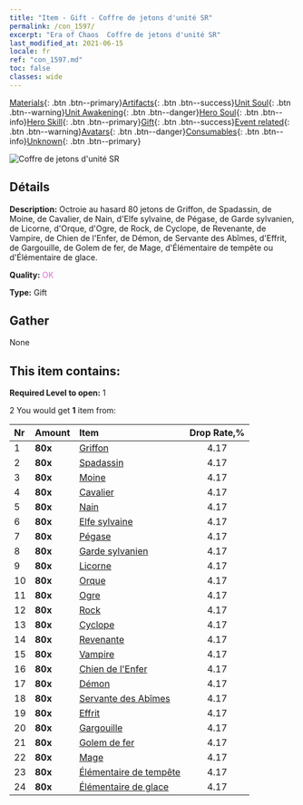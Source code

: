 ```yaml
---
title: "Item - Gift - Coffre de jetons d'unité SR"
permalink: /con_1597/
excerpt: "Era of Chaos  Coffre de jetons d'unité SR"
last_modified_at: 2021-06-15
locale: fr
ref: "con_1597.md"
toc: false
classes: wide
---
```

 [Materials](/ItemsFR/){: .btn .btn--primary}[Artifacts](/ItemsFR/Artifacts/){: .btn .btn--success}[Unit Soul](/ItemsFR/UnitSoul/){: .btn .btn--warning}[Unit Awakening](/ItemsFR/UnitAwakening/){: .btn .btn--danger}[Hero Soul](/ItemsFR/HeroSoul/){: .btn .btn--info}[Hero Skill](/ItemsFR/HeroSkill/){: .btn .btn--primary}[Gift](/ItemsFR/Gift/){: .btn .btn--success}[Event related](/ItemsFR/Events/){: .btn .btn--warning}[Avatars](/ItemsFR/Avatars/){: .btn .btn--danger}[Consumables](/ItemsFR/Consumables/){: .btn .btn--info}[Unknown](/ItemsFR/Unknown/){: .btn .btn--primary}

 ![Coffre de jetons d'unité SR](/images/t/i_907209.png)

## Détails
 **Description:** Octroie au hasard 80 jetons de Griffon, de Spadassin, de Moine, de Cavalier, de Nain, d'Elfe sylvaine, de Pégase, de Garde sylvanien, de Licorne, d'Orque, d'Ogre, de Rock, de Cyclope, de Revenante, de Vampire, de Chien de l'Enfer, de Démon, de Servante des Abîmes, d'Effrit, de Gargouille, de Golem de fer, de Mage, d'Élémentaire de tempête ou d'Élémentaire de glace.

 **Quality:** <span style="color: #DA70D6">OK</span>

 **Type:** Gift

## Gather

  None

## This item contains:

 **Required Level to open:** 1

 2 You would get **1** item  from:

  | Nr | Amount |     Item    | Drop Rate,% |
  |:---|:-------|:------------|:---------:|
  | 1 |  **80x** | [Griffon](/ItemsFR/unt_192/) | 4.17 | 
  | 2 |  **80x** | [Spadassin](/ItemsFR/unt_193/) | 4.17 | 
  | 3 |  **80x** | [Moine](/ItemsFR/unt_194/) | 4.17 | 
  | 4 |  **80x** | [Cavalier ](/ItemsFR/unt_195/) | 4.17 | 
  | 5 |  **80x** | [Nain](/ItemsFR/unt_200/) | 4.17 | 
  | 6 |  **80x** | [Elfe sylvaine](/ItemsFR/unt_201/) | 4.17 | 
  | 7 |  **80x** | [Pégase](/ItemsFR/unt_202/) | 4.17 | 
  | 8 |  **80x** | [Garde sylvanien](/ItemsFR/unt_203/) | 4.17 | 
  | 9 |  **80x** | [Licorne](/ItemsFR/unt_204/) | 4.17 | 
  | 10 |  **80x** | [Orque](/ItemsFR/unt_219/) | 4.17 | 
  | 11 |  **80x** | [Ogre](/ItemsFR/unt_220/) | 4.17 | 
  | 12 |  **80x** | [Rock](/ItemsFR/unt_221/) | 4.17 | 
  | 13 |  **80x** | [Cyclope](/ItemsFR/unt_222/) | 4.17 | 
  | 14 |  **80x** | [Revenante](/ItemsFR/unt_210/) | 4.17 | 
  | 15 |  **80x** | [Vampire](/ItemsFR/unt_211/) | 4.17 | 
  | 16 |  **80x** | [Chien de l'Enfer](/ItemsFR/unt_228/) | 4.17 | 
  | 17 |  **80x** | [Démon](/ItemsFR/unt_229/) | 4.17 | 
  | 18 |  **80x** | [Servante des Abîmes](/ItemsFR/unt_230/) | 4.17 | 
  | 19 |  **80x** | [Effrit](/ItemsFR/unt_231/) | 4.17 | 
  | 20 |  **80x** | [Gargouille](/ItemsFR/unt_236/) | 4.17 | 
  | 21 |  **80x** | [Golem de fer](/ItemsFR/unt_237/) | 4.17 | 
  | 22 |  **80x** | [Mage](/ItemsFR/unt_238/) | 4.17 | 
  | 23 |  **80x** | [Élémentaire de tempête](/ItemsFR/unt_263/) | 4.17 | 
  | 24 |  **80x** | [Élémentaire de glace](/ItemsFR/unt_264/) | 4.17 | 
